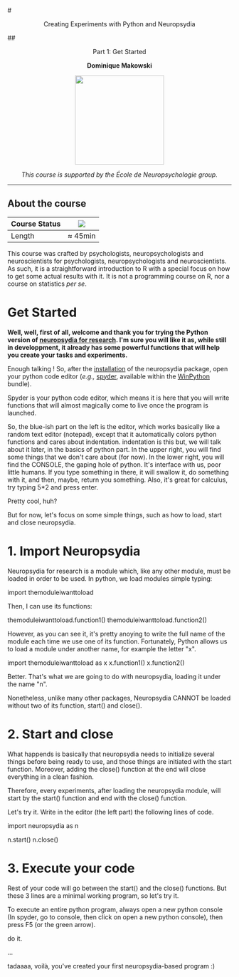 #<p align="center">Creating Experiments with Python and Neuropsydia</p>
##<p align="center">Part 1: Get Started</p>
**<p align="center">Dominique Makowski</p>**

<p align="center"><img src="https://biblineuropsy.files.wordpress.com/2016/08/n.png" width="200"></p>


*<p align="center">This course is supported by the École de Neuropsychologie group.</p>*

---

## About the course


| Course Status | ![](https://img.shields.io/badge/status-open-brightgreen.svg) |
|---------------|---|
| Length | ≈ 45min |


This course was crafted by psychologists, neuropsychologists and neuroscientists for psychologists, neuropsychologists and neuroscientists.
As such, it is a straightforward introduction to R with a special focus on how to get some actual results with it.
It is not a programming course on R, nor a course on statistics *per se*.
# Get Started

**Well, well, first of all, welcome and thank you for trying the Python version of [neuropsydia for research](https://github.com/neuropsychology/neuropsychology.R). I'm sure you will like it as, while still in developpment, it already has some powerful functions that will help you create your tasks and experiments.**
 
Enough talking ! So, after the [installation](https://github.com/neuropsychology/Neuropsydia.py#installation) of the neuropsydia package, open your python code editor (*e.g.,* [spyder](https://pythonhosted.org/spyder/installation.html), available within the [WinPython](https://winpython.github.io/) bundle).
 
Spyder is your python code editor, which means it is here that you will write functions that will almost magically come to live once the program is launched.
 
So, the blue-ish part on the left is the editor, which works basically like a random text editor (notepad), except that it automatically colors python functions and cares about indentation.
indentation
      is
            this
                    but,
we will talk about it later, in the basics of python part. In the upper right, you will find some things that we don't care about (for now). In the lower right, you will find the CONSOLE, the gaping hole of python. It's interface with us, poor little humans. If you type something in there, it will swallow it, do something with it, and then, maybe, return you something. Also, it's great for calculus, try typing 5*2 and press enter.
 
Pretty cool, huh?
 
But for now, let's focus on some simple things, such as how to load, start and close neuropsydia.
 
 
# 1. Import Neuropsydia
 
Neuropsydia for research is a module which, like any other module, must be loaded in order to be used. In python, we load modules simple typing:
 
import themoduleiwanttoload
 
Then, I can use its functions:
 
themoduleiwanttoload.function1()
themoduleiwanttoload.function2()
 
However, as you can see it, it's pretty anoying to write the full name of the module each time we use one of its function. Fortunately, Python allows us to load a module under another name, for example the letter "x".
 
import themoduleiwanttoload as x
x.function1()
x.function2()
 
Better. That's what we are going to do with neuropsydia, loading it under the name "n".
 
Nonetheless, unlike many other packages, Neuropsydia CANNOT be loaded without two of its function, start() and close().
 
 
 
# 2. Start and close
 
What happends is basically that neuropsydia needs to initialize several things before being ready to use, and those things are initiated with the start function. Moreover, adding the close() function at the end will close everything in a clean fashion. 
 
Therefore, every experiments, after loading the neuropsydia module, will start by the start() function and end with the close() function.
 
Let's try it. Write in the editor (the left part) the following lines of code.
 
import neuropsydia as n
 
n.start()
n.close()
 
 
 
# 3. Execute your code
 
Rest of your code will go between the start() and the close() functions. But these 3 lines are a minimal working program, so let's try it.
 
To execute an entire python program, always open a new python console (In spyder, go to console, then click on open a new python console), then press F5 (or the green arrow).
 
do it.
 
...
 
tadaaaa, voilà, you've created your first neuropsydia-based program :)
